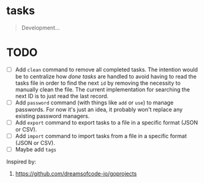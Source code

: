 # tasks

> Development...

# TODO

- [ ] Add `clean` command to remove all completed tasks. The intention would be to centralize how *done tasks* are handled to avoid having to read the tasks file in order to find the next `id` by removing the necessity to manually clean the file. The current implementation for searching the next ID is to just read the last record.
- [ ] Add `password` command (with things like `add` or `use`) to manage passwords. For now it's just an idea, it probably won't replace any existing password managers.
- [ ] Add `export` command to export tasks to a file in a specific format (JSON or CSV).
- [ ] Add `import` command to import tasks from a file in a specific format (JSON or CSV).
- [ ] Maybe add `tags`

Inspired by:
1. https://github.com/dreamsofcode-io/goprojects


